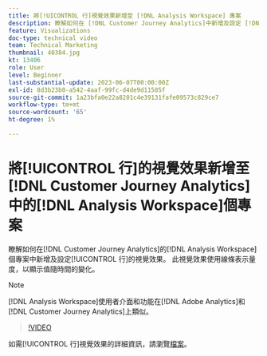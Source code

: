 ```yaml
---
title: 將[!UICONTROL 行]視覺效果新增至 [!DNL Analysis Workspace] 專案
description: 瞭解如何在 [!DNL Customer Journey Analytics]中新增及設定 [!DNL Analysis Workspace] 個專案的[!UICONTROL 行]視覺效果。
feature: Visualizations
doc-type: technical video
team: Technical Marketing
thumbnail: 40384.jpg
kt: 13406
role: User
level: Beginner
last-substantial-update: 2023-06-07T00:00:00Z
exl-id: 8d3b23b0-a542-4aaf-99fc-d4de9d11585f
source-git-commit: 1a23bfa0e22a8201c4e39131fafe09573c829ce7
workflow-type: tm+mt
source-wordcount: '65'
ht-degree: 1%

---
```


# 將[!UICONTROL 行]的視覺效果新增至[!DNL Customer Journey Analytics]中的[!DNL Analysis Workspace]個專案

瞭解如何在[!DNL Customer Journey Analytics]的[!DNL Analysis Workspace]個專案中新增及設定[!UICONTROL 行]的視覺效果。 此視覺效果使用線條表示量度，以顯示值隨時間的變化。

>[!NOTE]
>
>[!DNL Analysis Workspace]使用者介面和功能在[!DNL Adobe Analytics]和[!DNL Customer Journey Analytics]上類似。

>[!VIDEO](https://video.tv.adobe.com/v/40384/?quality=12&learn=on)

如需[!UICONTROL 行]視覺效果的詳細資訊，請瀏覽[檔案](https://experienceleague.adobe.com/docs/analytics-platform/using/cja-workspace/visualizations/line.html)。
